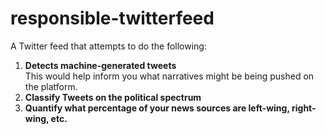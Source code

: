 # responsible-twitterfeed
A Twitter feed that attempts to do the following:

<ol>
  <li><b> Detects machine-generated tweets </b></li>
This would help inform you what narratives might be being pushed on the platform.

  <li> <b> Classify Tweets on the political spectrum </b></li>
  <li><b> Quantify what percentage of your news sources are left-wing, right-wing, etc. </b></li>
</ol>
